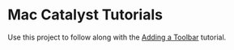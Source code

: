 # Mac Catalyst Tutorials

Use this project to follow along with the [Adding a Toolbar](https://developer.apple.com/tutorials/mac-catalyst/adding-a-toolbar) tutorial.
